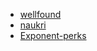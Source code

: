 - [wellfound](https://wellfound.com/jobs)
- [naukri](https://www.naukri.com/)
- [Exponent-perks](https://www.tryexponent.com/perks)
